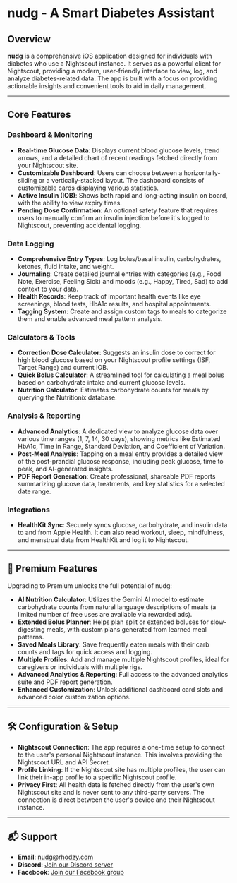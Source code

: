 # nudg - A Smart Diabetes Assistant

## Overview

**nudg** is a comprehensive iOS application designed for individuals with diabetes who use a Nightscout instance. It serves as a powerful client for Nightscout, providing a modern, user-friendly interface to view, log, and analyze diabetes-related data. The app is built with a focus on providing actionable insights and convenient tools to aid in daily management.

---

## Core Features

### Dashboard & Monitoring
* **Real-time Glucose Data**: Displays current blood glucose levels, trend arrows, and a detailed chart of recent readings fetched directly from your Nightscout site.
* **Customizable Dashboard**: Users can choose between a horizontally-sliding or a vertically-stacked layout. The dashboard consists of customizable cards displaying various statistics.
* **Active Insulin (IOB)**: Shows both rapid and long-acting insulin on board, with the ability to view expiry times.
* **Pending Dose Confirmation**: An optional safety feature that requires users to manually confirm an insulin injection before it's logged to Nightscout, preventing accidental logging.

### Data Logging
* **Comprehensive Entry Types**: Log bolus/basal insulin, carbohydrates, ketones, fluid intake, and weight.
* **Journaling**: Create detailed journal entries with categories (e.g., Food Note, Exercise, Feeling Sick) and moods (e.g., Happy, Tired, Sad) to add context to your data.
* **Health Records**: Keep track of important health events like eye screenings, blood tests, HbA1c results, and hospital appointments.
* **Tagging System**: Create and assign custom tags to meals to categorize them and enable advanced meal pattern analysis.

### Calculators & Tools
* **Correction Dose Calculator**: Suggests an insulin dose to correct for high blood glucose based on your Nightscout profile settings (ISF, Target Range) and current IOB.
* **Quick Bolus Calculator**: A streamlined tool for calculating a meal bolus based on carbohydrate intake and current glucose levels.
* **Nutrition Calculator**: Estimates carbohydrate counts for meals by querying the Nutritionix database.

### Analysis & Reporting
* **Advanced Analytics**: A dedicated view to analyze glucose data over various time ranges (1, 7, 14, 30 days), showing metrics like Estimated HbA1c, Time in Range, Standard Deviation, and Coefficient of Variation.
* **Post-Meal Analysis**: Tapping on a meal entry provides a detailed view of the post-prandial glucose response, including peak glucose, time to peak, and AI-generated insights.
* **PDF Report Generation**: Create professional, shareable PDF reports summarizing glucose data, treatments, and key statistics for a selected date range.

### Integrations
* **HealthKit Sync**: Securely syncs glucose, carbohydrate, and insulin data to and from Apple Health. It can also read workout, sleep, mindfulness, and menstrual data from HealthKit and log it to Nightscout.

---

## 💎 Premium Features

Upgrading to Premium unlocks the full potential of nudg:

* **AI Nutrition Calculator**: Utilizes the Gemini AI model to estimate carbohydrate counts from natural language descriptions of meals (a limited number of free uses are available via rewarded ads).
* **Extended Bolus Planner**: Helps plan split or extended boluses for slow-digesting meals, with custom plans generated from learned meal patterns.
* **Saved Meals Library**: Save frequently eaten meals with their carb counts and tags for quick access and logging.
* **Multiple Profiles**: Add and manage multiple Nightscout profiles, ideal for caregivers or individuals with multiple rigs.
* **Advanced Analytics & Reporting**: Full access to the advanced analytics suite and PDF report generation.
* **Enhanced Customization**: Unlock additional dashboard card slots and advanced color customization options.

---

## 🛠️ Configuration & Setup

* **Nightscout Connection**: The app requires a one-time setup to connect to the user's personal Nightscout instance. This involves providing the Nightscout URL and API Secret.
* **Profile Linking**: If the Nightscout site has multiple profiles, the user can link their in-app profile to a specific Nightscout profile.
* **Privacy First**: All health data is fetched directly from the user's own Nightscout site and is never sent to any third-party servers. The connection is direct between the user's device and their Nightscout instance.

---

## 📬 Support

* **Email**: [nudg@rhodzy.com](mailto:nudg@rhodzy.com)
* **Discord**: [Join our Discord server](https://discord.gg/gch8h5xr8b)
* **Facebook**: [Join our Facebook group](https://www.facebook.com/groups/1103988940963393)
